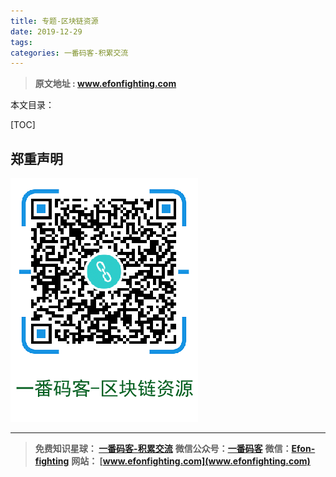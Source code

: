 ```yaml
---
title: 专题-区块链资源
date: 2019-12-29
tags: 
categories: 一番码客-积累交流
---
```


> **原文地址 : www.efonfighting.com**

本文目录：

[TOC]

## 郑重声明



![image-20191229193640215](2019-12-29-专题-区块链资源/image-20191229193640215.png)

--------


> **免费知识星球： [一番码客-积累交流](http://www.efonmark.com/efonmark-blog/readme/zhishixingqiu1.png)**
> **微信公众号：[一番码客](http://www.efonmark.com/efonmark-blog/readme/guanzhu_1.jpg)**
> **微信：[Efon-fighting](http://www.efonmark.com/efonmark-blog/readme/weixin.jpg)**
> **网站： [www.efonfighting.com](www.efonfighting.com)**

